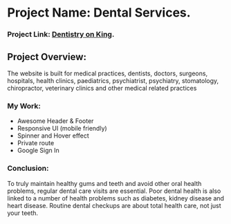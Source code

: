 # Project Name: Dental Services.

### Project Link: [Dentistry on King](https://dentistry-react.web.app/).

## Project Overview:

The website is built for medical practices, dentists, doctors, surgeons, hospitals, health clinics, paediatrics, psychiatrist, psychiatry, stomatology, chiropractor, veterinary clinics and other medical related practices
  
  ### My Work:
  
  <ul>
  <li>Awesome Header & Footer</li>
  <li>Responsive UI (mobile friendly)</li>
  <li>Spinner and Hover effect</li>
  <li>Private route</li>
  <li>Google Sign In</li>
  </ul>
  
  ### Conclusion: 
To truly maintain healthy gums and teeth and avoid other oral health problems, regular dental care visits are essential. Poor dental health is also linked to a number of health problems such as diabetes, kidney disease and heart disease. Routine dental checkups are about total health care, not just your teeth.

